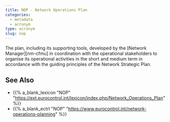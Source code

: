```yaml
---
title: NOP - Network Operations Plan
categories:
  - metadata
  - acronym
type: acronym
slug: nop
---
```


The plan, including its supporting tools, developed by the
[Network Manager][nm-cfmu]
in coordination with the operational stakeholders to organise its operational
activities in the short and medium term in accordance with the guiding
principles of the Network Strategic Plan.


## See Also

* {{% a_blank_lexicon "NOP" "https://ext.eurocontrol.int/lexicon/index.php/Network_Operations_Plan" %}}
* {{% a_blank_ectrl "NOP" "https://www.eurocontrol.int/network-operations-planning" %}}
